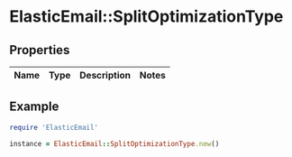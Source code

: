 # ElasticEmail::SplitOptimizationType

## Properties

| Name | Type | Description | Notes |
| ---- | ---- | ----------- | ----- |

## Example

```ruby
require 'ElasticEmail'

instance = ElasticEmail::SplitOptimizationType.new()
```

